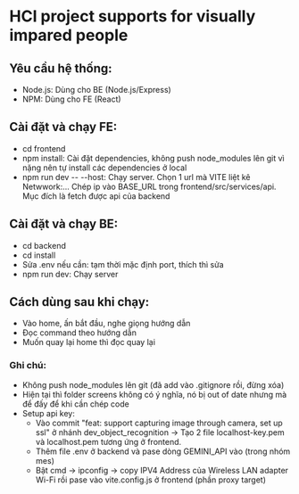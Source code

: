 # HCI project supports for visually impared people

## Yêu cầu hệ thống:
- Node.js: Dùng cho BE (Node.js/Express)
- NPM: Dùng cho FE (React)

## Cài đặt và chạy FE:
- cd frontend
- npm install: Cài đặt dependencies, không push node_modules lên git vì nặng nên tự install các dependencies ở local
- npm run dev -- --host: Chạy server. Chọn 1 url mà VITE liệt kê Netwwork:... Chép ip vào BASE_URL trong frontend/src/services/api. Mục đích là fetch được api của backend

## Cài đặt và chạy BE:
- cd backend
- cd install
- Sửa .env nếu cần: tạm thời mặc định port, thích thì sửa
- npm run dev: Chạy server

## Cách dùng sau khi chạy:
- Vào home, ấn bắt đầu, nghe giọng hướng dẫn
- Đọc command theo hướng dẫn
- Muốn quay lại home thì đọc quay lại


### Ghi chú:
- Không push node_modules lên git (đã add vào .gitignore rồi, đừng xóa)
- Hiện tại thì folder screens không có ý nghĩa, nó bị out of date nhưng mà để đấy để khi cần chép code
- Setup api key: 
    - Vào commit "feat: support capturing image through camera, set up ssl" ở nhánh dev_object_recognition -> Tạo 2 file localhost-key.pem và localhost.pem tương ứng ở frontend. 
    - Thêm file .env ở backend và pase dòng GEMINI_API vào (trong nhóm mes)
    - Bật cmd -> ipconfig -> copy IPV4 Address của Wireless LAN adapter Wi-Fi rồi pase vào vite.config.js ở frontend (phần proxy target)